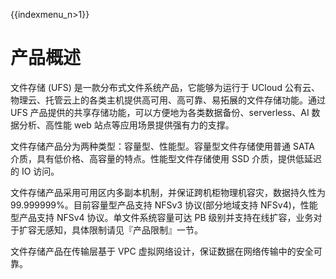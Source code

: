 {{indexmenu_n>1}}

# 产品概述

文件存储 (UFS) 是一款分布式文件系统产品，它能够为运行于 UCloud 公有云、物理云、托管云上的各类主机提供高可用、高可靠、易拓展的文件存储功能。通过 UFS 产品提供的共享存储功能，可以方便地为各类数据备份、serverless、AI 数据分析、高性能 web 站点等应用场景提供强有力的支撑。

文件存储产品分为两种类型：容量型、性能型。容量型文件存储使用普通 SATA 介质，具有低价格、高容量的特点。性能型文件存储使用 SSD 介质，提供低延迟的 IO 访问。

文件存储产品采用可用区内多副本机制，并保证跨机柜物理机容灾，数据持久性为 99.999999%。目前容量型产品支持 NFSv3 协议(部分地域支持 NFSv4)，性能型产品支持 NFSv4 协议。单文件系统容量可达 PB 级别并支持在线扩容，业务对于扩容无感知，具体限制请见『产品限制』一节。

文件存储产品在传输层基于 VPC 虚拟网络设计，保证数据在网络传输中的安全可靠。

